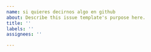 ```yaml
---
name: si quieres decirnos algo en github
about: Describe this issue template's purpose here.
title: ''
labels: ''
assignees: ''

---
```



